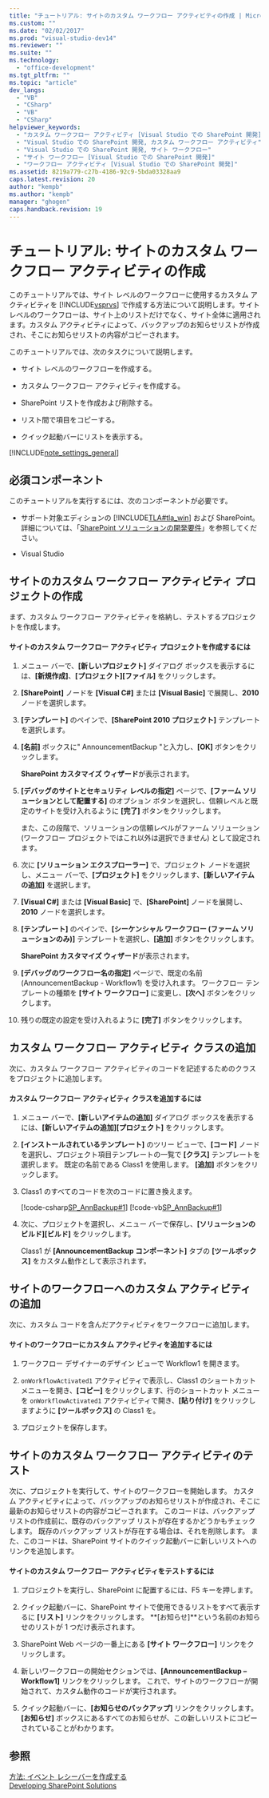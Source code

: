 ```yaml
---
title: "チュートリアル: サイトのカスタム ワークフロー アクティビティの作成 | Microsoft Docs"
ms.custom: ""
ms.date: "02/02/2017"
ms.prod: "visual-studio-dev14"
ms.reviewer: ""
ms.suite: ""
ms.technology: 
  - "office-development"
ms.tgt_pltfrm: ""
ms.topic: "article"
dev_langs: 
  - "VB"
  - "CSharp"
  - "VB"
  - "CSharp"
helpviewer_keywords: 
  - "カスタム ワークフロー アクティビティ [Visual Studio での SharePoint 開発]"
  - "Visual Studio での SharePoint 開発, カスタム ワークフロー アクティビティ"
  - "Visual Studio での SharePoint 開発, サイト ワークフロー"
  - "サイト ワークフロー [Visual Studio での SharePoint 開発]"
  - "ワークフロー アクティビティ [Visual Studio での SharePoint 開発]"
ms.assetid: 8219a779-c27b-4186-92c9-5bda03328aa9
caps.latest.revision: 20
author: "kempb"
ms.author: "kempb"
manager: "ghogen"
caps.handback.revision: 19
---
```

# チュートリアル: サイトのカスタム ワークフロー アクティビティの作成
  このチュートリアルでは、サイト レベルのワークフローに使用するカスタム アクティビティを [!INCLUDE[vsprvs](../sharepoint/includes/vsprvs-md.md)] で作成する方法について説明します。サイト レベルのワークフローは、サイト上のリストだけでなく、サイト全体に適用されます。カスタム アクティビティによって、バックアップのお知らせリストが作成され、そこにお知らせリストの内容がコピーされます。  
  
 このチュートリアルでは、次のタスクについて説明します。  
  
-   サイト レベルのワークフローを作成する。  
  
-   カスタム ワークフロー アクティビティを作成する。  
  
-   SharePoint リストを作成および削除する。  
  
-   リスト間で項目をコピーする。  
  
-   クイック起動バーにリストを表示する。  
  
 [!INCLUDE[note_settings_general](../sharepoint/includes/note-settings-general-md.md)]  
  
## 必須コンポーネント  
 このチュートリアルを実行するには、次のコンポーネントが必要です。  
  
-   サポート対象エディションの [!INCLUDE[TLA#tla_win](../sharepoint/includes/tlasharptla-win-md.md)] および SharePoint。  詳細については、「[SharePoint ソリューションの開発要件](../sharepoint/requirements-for-developing-sharepoint-solutions.md)」を参照してください。  
  
-   Visual Studio  
  
## サイトのカスタム ワークフロー アクティビティ プロジェクトの作成  
 まず、カスタム ワークフロー アクティビティを格納し、テストするプロジェクトを作成します。  
  
#### サイトのカスタム ワークフロー アクティビティ プロジェクトを作成するには  
  
1.  メニュー バーで、**\[新しいプロジェクト\]** ダイアログ ボックスを表示するには、**\[新規作成\]**、**\[プロジェクト\]\[ファイル\]** をクリックします。  
  
2.  **\[SharePoint\]** ノードを **\[Visual C\#\]** または **\[Visual Basic\]** で展開し、**2010** ノードを選択します。  
  
3.  **\[テンプレート\]** のペインで、**\[SharePoint 2010 プロジェクト\]** テンプレートを選択します。  
  
4.  **\[名前\]** ボックスに" AnnouncementBackup "と入力し、**\[OK\]** ボタンをクリックします。  
  
     **SharePoint カスタマイズ ウィザード**が表示されます。  
  
5.  **\[デバッグのサイトとセキュリティ レベルの指定\]** ページで、**\[ファーム ソリューションとして配置する\]** のオプション ボタンを選択し、信頼レベルと既定のサイトを受け入れるように **\[完了\]** ボタンをクリックします。  
  
     また、この段階で、ソリューションの信頼レベルがファーム ソリューション \(ワークフロー プロジェクトではこれ以外は選択できません\) として設定されます。  
  
6.  次に **\[ソリューション エクスプローラー\]** で、プロジェクト ノードを選択し、メニュー バーで、**\[プロジェクト\]** をクリックします、**\[新しいアイテムの追加\]** を選択します。  
  
7.  **\[Visual C\#\]** または **\[Visual Basic\]** で、**\[SharePoint\]** ノードを展開し、**2010** ノードを選択します。  
  
8.  **\[テンプレート\]** のペインで、**\[シーケンシャル ワークフロー \(ファーム ソリューションのみ\)\]** テンプレートを選択し、**\[追加\]** ボタンをクリックします。  
  
     **SharePoint カスタマイズ ウィザード**が表示されます。  
  
9. **\[デバッグのワークフロー名の指定\]** ページで、既定の名前 \(AnnouncementBackup \- Workflow1\) を受け入れます。  ワークフロー テンプレートの種類を **\[サイト ワークフロー\]** に変更し、**\[次へ\]** ボタンをクリックします。  
  
10. 残りの既定の設定を受け入れるように **\[完了\]** ボタンをクリックします。  
  
## カスタム ワークフロー アクティビティ クラスの追加  
 次に、カスタム ワークフロー アクティビティのコードを記述するためのクラスをプロジェクトに追加します。  
  
#### カスタム ワークフロー アクティビティ クラスを追加するには  
  
1.  メニュー バーで、**\[新しいアイテムの追加\]** ダイアログ ボックスを表示するには、**\[新しいアイテムの追加\]\[プロジェクト\]** をクリックします。  
  
2.  **\[インストールされているテンプレート\]** のツリー ビューで、**\[コード\]** ノードを選択し、プロジェクト項目テンプレートの一覧で **\[クラス\]** テンプレートを選択します。  既定の名前である Class1 を使用します。  **\[追加\]** ボタンをクリックします。  
  
3.  Class1 のすべてのコードを次のコードに置き換えます。  
  
     [!code-csharp[SP_AnnBackup#1](../snippets/csharp/VS_Snippets_OfficeSP/sp_annbackup/cs/class1.cs#1)]
     [!code-vb[SP_AnnBackup#1](../snippets/visualbasic/VS_Snippets_OfficeSP/sp_annbackup/vb/class1.vb#1)]  
  
4.  次に、プロジェクトを選択し、メニュー バーで保存し、**\[ソリューションのビルド\]\[ビルド\]** をクリックします。  
  
     Class1 が **\[AnnouncementBackup コンポーネント\]** タブの **\[ツールボックス\]** をカスタム動作として表示されます。  
  
## サイトのワークフローへのカスタム アクティビティの追加  
 次に、カスタム コードを含んだアクティビティをワークフローに追加します。  
  
#### サイトのワークフローにカスタム アクティビティを追加するには  
  
1.  ワークフロー デザイナーのデザイン ビューで Workflow1 を開きます。  
  
2.  `onWorkflowActivated1` アクティビティで表示し、Class1 のショートカット メニューを開き、**\[コピー\]** をクリックします、行のショートカット メニューを `onWorkflowActivated1` アクティビティで開き、**\[貼り付け\]** をクリックしますように **\[ツールボックス\]** の Class1 を。  
  
3.  プロジェクトを保存します。  
  
## サイトのカスタム ワークフロー アクティビティのテスト  
 次に、プロジェクトを実行して、サイトのワークフローを開始します。  カスタム アクティビティによって、バックアップのお知らせリストが作成され、そこに最新のお知らせリストの内容がコピーされます。  このコードは、バックアップ リストの作成前に、既存のバックアップ リストが存在するかどうかもチェックします。  既存のバックアップ リストが存在する場合は、それを削除します。  また、このコードは、SharePoint サイトのクイック起動バーに新しいリストへのリンクを追加します。  
  
#### サイトのカスタム ワークフロー アクティビティをテストするには  
  
1.  プロジェクトを実行し、SharePoint に配置するには、F5 キーを押します。  
  
2.  クイック起動バーに、SharePoint サイトで使用できるリストをすべて表示するに **\[リスト\]** リンクをクリックします。  **\[お知らせ\]**という名前のお知らせのリストが 1 つだけ表示されます。  
  
3.  SharePoint Web ページの一番上にある **\[サイト ワークフロー\]** リンクをクリックします。  
  
4.  新しいワークフローの開始セクションでは、**\[AnnouncementBackup – Workflow1\]** リンクをクリックします。  これで、サイトのワークフローが開始されて、カスタム動作のコードが実行されます。  
  
5.  クイック起動バーに、**\[お知らせのバックアップ\]** リンクをクリックします。  **\[お知らせ\]** ボックスにあるすべてのお知らせが、この新しいリストにコピーされていることがわかります。  
  
## 参照  
 [方法: イベント レシーバーを作成する](../sharepoint/how-to-create-an-event-receiver.md)   
 [Developing SharePoint Solutions](../sharepoint/developing-sharepoint-solutions.md)  
  
  